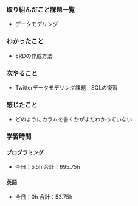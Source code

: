 ### 取り組んだこと課題一覧
- データモデリング
### わかったこと
- ERDの作成方法
### 次やること
- Twitterデータモデリング課題　SQLの復習
### 感じたこと
- どのようにカラムを書くかがまだわかっていない
### 学習時間
#### プログラミング
- 今日：5.5h 合計：695.75h
#### 英語
- 今日：0h 合計：53.75h